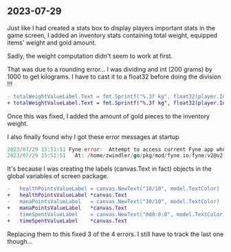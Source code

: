 ## 2023-07-29

Just like I had created a stats box to display players important stats in the game screen, I added an inventory stats containing total weight, equipped items' weight and gold amount.

Sadly, the weight computation didn't seem to work at first.

That was due to a rounding error... I was dividing and int (200 grams) by 1000 to get kilograms. I have to cast it to a float32 before doing the division !!!

```diff
- totalWeightValueLabel.Text = fmt.Sprintf("%.3f kg", float32(player.InventoryWeight/1000))
+ totalWeightValueLabel.Text = fmt.Sprintf("%.3f kg", float32(player.InventoryWeight)/1000)
```

Once this was fixed, I added the amount of gold pieces to the inventory weight.

I also finally found why I got these error messages at startup

```go
2023/07/29 15:51:51 Fyne error:  Attempt to access current Fyne app when none is started
2023/07/29 15:51:51   At: /home/zwindler/go/pkg/mod/fyne.io/fyne/v2@v2.3.5/app.go:104
```

It's because I was creating the labels (canvas.Text in fact) objects in the global variables of screen package.

```diff
-	healthPointsValueLabel = canvas.NewText("10/10", model.TextColor)
+	healthPointsValueLabel *canvas.Text
-	manaPointsValueLabel   = canvas.NewText("10/10", model.TextColor)
+	manaPointsValueLabel   *canvas.Text
-	timeSpentValueLabel    = canvas.NewText("0d0:0:0", model.TextColor)
+	timeSpentValueLabel    *canvas.Text
```

Replacing them to this fixed 3 of the 4 errors. I still have to track the last one though...